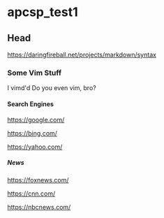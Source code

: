 # apcsp_test1

## Head


https://daringfireball.net/projects/markdown/syntax

### Some Vim Stuff

I vimd'd
Do you even vim, bro?

#### Search Engines

https://google.com/

https://bing.com/

https://yahoo.com/

##### News

https://foxnews.com/

https://cnn.com/

https://nbcnews.com/

